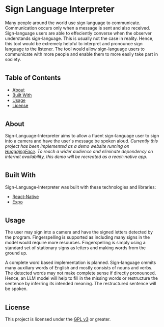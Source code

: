 # Sign Language Interpreter
Many people around the world use sign language to communicate. Communication occurs only when a message is sent and also received. Sign-language users are able to effeciently converse when the observer understands sign-language. This is usually not the case in reality. Hence, this tool would be extremely helpful to interpret and pronounce sign language to the listener. The tool would allow sign-language users to communicate with more people and enable them to more easily take part in society. 
#

## Table of Contents
- [About](#about)
- [Built With](#built-with)
- [Usage](#usage)
- [License](#license)
#
## About

Sign-Language-Interpreter aims to allow a fluent sign-language user to sign into a camera and have the user's message be spoken aloud. 
_Currently this project has been implemented as a demo website running on [HugggingFace](https://huggingface.co/spaces/HuggingFace-SK/Sign-Language-Interpreter). To reach a wider audience and eliminate dependency on internet availability, this demo will be recreated as a react-native app._
#
## Built With
Sign-Language-Interpreter was built with these technologies and libraries:
- [React-Native](https://reactnative.dev/)
- [Expo](https://expo.dev/)
#
## Usage

The user may sign into a camera and have the signed letters detected by the program. 
Fingerspelling is supported as including many signs in the model would require more resources. Fingerspelling is simply using a standard set of stationary signs as letters and making words from the ground up.

A complete word based implementation is planned. Sign-language ommits many auxiliary words of English and mostly consists of nouns and verbs. The detected words may not make complete sense if directly pronounced. Hence, an LLM model will help to fill in the missing words or restructure the sentence by inferring its intended meaning. The restructured sentence will be spoken.


#
## License

This project is licensed under the [GPL v3](https://www.gnu.org/licenses/gpl-3.0.en.html) or greater.
